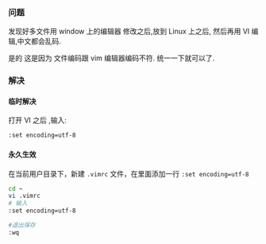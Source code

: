 ### 问题

发现好多文件用 window 上的编辑器 修改之后,放到 Linux 上之后, 然后再用 VI 编辑,中文都会乱码.

是的 这是因为 文件编码跟 vim 编辑器编码不符. 统一一下就可以了.

### 解决

#### 临时解决

打开 VI 之后 ,输入:

```bash
:set encoding=utf-8
```

#### 永久生效

在当前用户目录下，新建 `.vimrc` 文件，在里面添加一行 `:set encoding=utf-8`

```bash
cd ~
vi .vimrc
# 输入
:set encoding=utf-8

#退出保存
:wq
```
